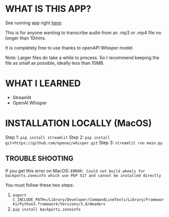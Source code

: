 
# WHAT IS THIS APP?
See running app right [here](https://digiphd-speech-to-text-main-mhw70l.streamlit.app/):


This is for anyone wanting to transcribe audio from an .mp3 or .mp4 file no longer than 10mins. 

It is completely free to use thanks to openAPI Whisper model. 

Note: Larger files do take a while to process. So I recommend keeping the file as small as possible, ideally less than 10MB.



# WHAT I LEARNED
- Streamlit
- OpenAI Whisper

# INSTALLATION LOCALLY (MacOS)

Step 1: 
`pip install streamlit`
Step 2:
`pip install git+https://github.com/openai/whisper.git`
Step 3: 
`streamlit run main.py`


## TROUBLE SHOOTING
If you get this error on MacOS:
`ERROR: Could not build wheels for backports.zoneinfo which use PEP 517 and cannot be installed directly`

You must follow these two steps:

1. `export C_INCLUDE_PATH=/Library/Developer/CommandLineTools/Library/Frameworks/Python3.framework/Versions/3.8/Headers`
2. `pip install backports.zoneinfo`



